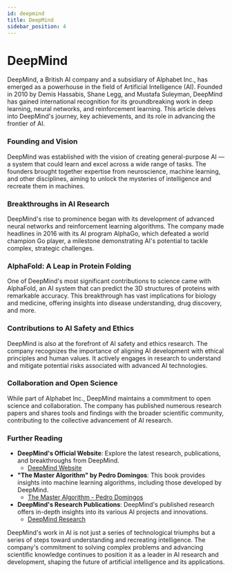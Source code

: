 ```yaml
---
id: deepmind
title: DeepMind
sidebar_position: 4
---
```


# DeepMind

DeepMind, a British AI company and a subsidiary of Alphabet Inc., has emerged as a powerhouse in the field of Artificial Intelligence (AI). Founded in 2010 by Demis Hassabis, Shane Legg, and Mustafa Suleyman, DeepMind has gained international recognition for its groundbreaking work in deep learning, neural networks, and reinforcement learning. This article delves into DeepMind's journey, key achievements, and its role in advancing the frontier of AI.

### Founding and Vision
DeepMind was established with the vision of creating general-purpose AI — a system that could learn and excel across a wide range of tasks. The founders brought together expertise from neuroscience, machine learning, and other disciplines, aiming to unlock the mysteries of intelligence and recreate them in machines.

### Breakthroughs in AI Research
DeepMind's rise to prominence began with its development of advanced neural networks and reinforcement learning algorithms. The company made headlines in 2016 with its AI program AlphaGo, which defeated a world champion Go player, a milestone demonstrating AI's potential to tackle complex, strategic challenges.

### AlphaFold: A Leap in Protein Folding
One of DeepMind's most significant contributions to science came with AlphaFold, an AI system that can predict the 3D structures of proteins with remarkable accuracy. This breakthrough has vast implications for biology and medicine, offering insights into disease understanding, drug discovery, and more.

### Contributions to AI Safety and Ethics
DeepMind is also at the forefront of AI safety and ethics research. The company recognizes the importance of aligning AI development with ethical principles and human values. It actively engages in research to understand and mitigate potential risks associated with advanced AI technologies.

### Collaboration and Open Science
While part of Alphabet Inc., DeepMind maintains a commitment to open science and collaboration. The company has published numerous research papers and shares tools and findings with the broader scientific community, contributing to the collective advancement of AI research.

### Further Reading
- **DeepMind's Official Website**: Explore the latest research, publications, and breakthroughs from DeepMind.
  - [DeepMind Website](https://deepmind.com/)
- **"The Master Algorithm" by Pedro Domingos**: This book provides insights into machine learning algorithms, including those developed by DeepMind.
  - [The Master Algorithm - Pedro Domingos](https://www.basicbooks.com/titles/pedro-domingos/the-master-algorithm/9780465094271/)
- **DeepMind's Research Publications**: DeepMind's published research offers in-depth insights into its various AI projects and innovations.
  - [DeepMind Research](https://deepmind.com/research)

DeepMind's work in AI is not just a series of technological triumphs but a series of steps toward understanding and recreating intelligence. The company's commitment to solving complex problems and advancing scientific knowledge continues to position it as a leader in AI research and development, shaping the future of artificial intelligence and its applications.